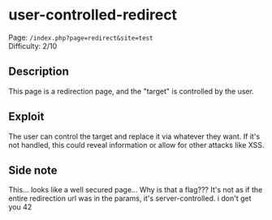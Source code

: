 # user-controlled-redirect

Page: `/index.php?page=redirect&site=test`  
Difficulty: 2/10

## Description

This page is a redirection page, and the "target" is controlled by the user.

## Exploit

The user can control the target and replace it via whatever they want. If it's not handled, this could reveal information or allow for other attacks like XSS.

## Side note

This... looks like a well secured page... Why is that a flag??? It's not as if the entire redirection url was in the params, it's server-controlled. i don't get you 42
